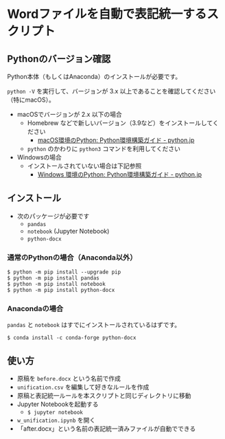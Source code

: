 # Wordファイルを自動で表記統一するスクリプト

## Pythonのバージョン確認

Python本体（もしくはAnaconda）のインストールが必要です。

`python -V` を実行して、バージョンが 3.x 以上であることを確認してください（特にmacOS）。

- macOSでバージョンが 2.x 以下の場合
    - Homebrew などで新しいバージョン（3.9など）をインストールしてください
        - [macOS環境のPython: Python環境構築ガイド - python.jp](https://www.python.jp/install/macos/index.html)
    - `python` のかわりに `python3` コマンドを利用してください
- Windowsの場合
    - インストールされていない場合は下記参照
        - [Windows 環境のPython: Python環境構築ガイド - python.jp](https://www.python.jp/install/windows/index.html)

## インストール

- 次のパッケージが必要です
    - `pandas`
    - `notebook` (Jupyter Notebook)
    - `python-docx`

### 通常のPythonの場合（Anaconda以外）

```
$ python -m pip install --upgrade pip
$ python -m pip install pandas
$ python -m pip install notebook
$ python -m pip install python-docx
```

### Anacondaの場合

`pandas` と `notebook` はすでにインストールされているはずです。

```
$ conda install -c conda-forge python-docx
```

## 使い方

- 原稿を `before.docx` という名前で作成
- `unification.csv` を編集して好きなルールを作成
- 原稿と表記統一ルールを本スクリプトと同じディレクトリに移動
- Jupyter Notebookを起動する
    - `$ jupyter notebook`
- `w_unification.ipynb` を開く
- 「after.docx」という名前の表記統一済みファイルが自動でできる

